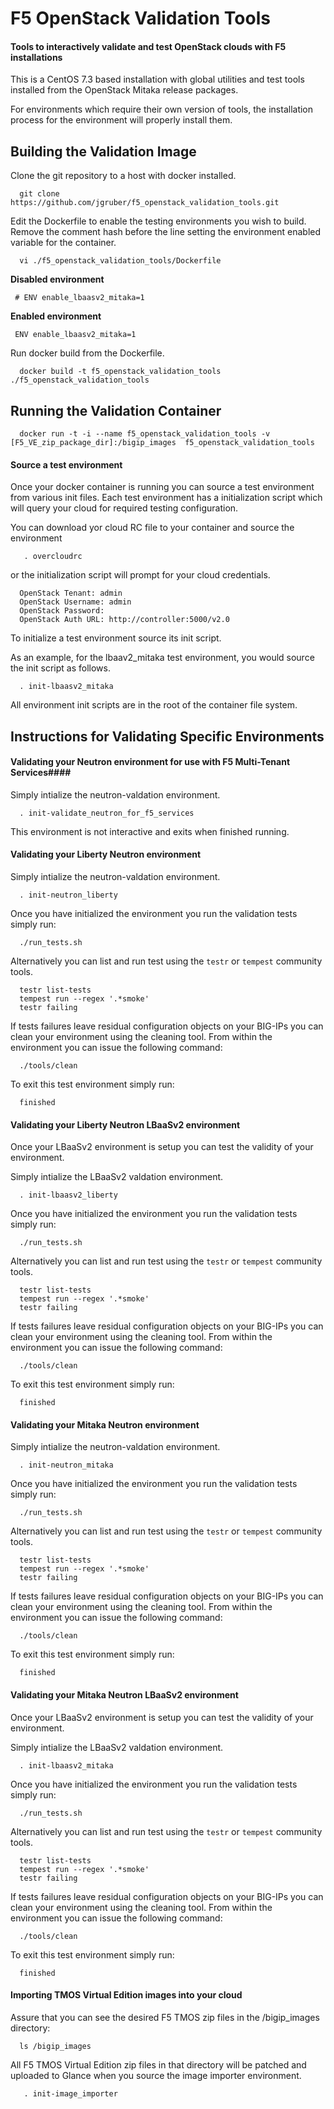 # F5 OpenStack Validation Tools

#### Tools to interactively validate and test OpenStack clouds with F5 installations

This is a CentOS 7.3 based installation with global utilities and test tools installed from the OpenStack Mitaka release packages. 

For environments which require their own version of tools,  the installation process for the environment will properly install them.

## Building the Validation Image

Clone the git repository to a host with docker installed.

```
  git clone https://github.com/jgruber/f5_openstack_validation_tools.git
```

Edit the Dockerfile to enable the testing environments you wish to build. Remove the comment hash before the line setting the environment enabled variable for the container.

```
  vi ./f5_openstack_validation_tools/Dockerfile
```

**Disabled environment**

```
 # ENV enable_lbaasv2_mitaka=1
```

**Enabled environment**

```
 ENV enable_lbaasv2_mitaka=1
```

Run docker build from the Dockerfile.

```
  docker build -t f5_openstack_validation_tools ./f5_openstack_validation_tools
```

## Running the Validation Container

```
  docker run -t -i --name f5_openstack_validation_tools -v [F5_VE_zip_package_dir]:/bigip_images  f5_openstack_validation_tools
```

#### Source a test environment ####

Once your docker container is running you can source a test environment from various init files. Each test environment has a initialization script which will query your cloud for required testing configuration. 

You can download yor cloud RC file to your container and source the environment

```
   . overcloudrc
```
or the initialization script will prompt for your cloud credentials.

```
  OpenStack Tenant: admin
  OpenStack Username: admin
  OpenStack Password:
  OpenStack Auth URL: http://controller:5000/v2.0
```

To initialize a test environment source its init script. 

As an example, for the lbaav2_mitaka test environment, you would source the init script as follows.


```
  . init-lbaasv2_mitaka
```

All environment init scripts are in the root of the container file system.


## Instructions for Validating Specific Environments 


#### Validating your Neutron environment for use with F5 Multi-Tenant Services####

Simply intialize the neutron-valdation environment.

```
  . init-validate_neutron_for_f5_services
```

This environment is not interactive and exits when finished running.


#### Validating your Liberty Neutron environment ####

Simply intialize the neutron-valdation environment.

```
  . init-neutron_liberty
```

Once you have initialized the environment you run the validation tests simply run: 

```
  ./run_tests.sh
```

Alternatively you can list and run test using the ```testr``` or ```tempest``` community tools.

```
  testr list-tests
  tempest run --regex '.*smoke'
  testr failing
```

If tests failures leave residual configuration objects on your BIG-IPs you can clean your environment using the cleaning tool. From within the environment you can issue the following command:

```
  ./tools/clean
```

To exit this test environment simply run:

```
  finished
```


#### Validating your Liberty Neutron LBaaSv2 environment ####

Once your LBaaSv2 environment is setup you can test the validity of your environment.

Simply intialize the LBaaSv2 valdation environment.

```
  . init-lbaasv2_liberty
```

Once you have initialized the environment you run the validation tests simply run: 

```
  ./run_tests.sh
```

Alternatively you can list and run test using the ```testr``` or ```tempest``` community tools.

```
  testr list-tests
  tempest run --regex '.*smoke'
  testr failing
```

If tests failures leave residual configuration objects on your BIG-IPs you can clean your environment using the cleaning tool. From within the environment you can issue the following command:

```
  ./tools/clean
```

To exit this test environment simply run:

```
  finished
```


#### Validating your Mitaka Neutron environment ####

Simply intialize the neutron-valdation environment.

```
  . init-neutron_mitaka
```

Once you have initialized the environment you run the validation tests simply run: 

```
  ./run_tests.sh
```

Alternatively you can list and run test using the ```testr``` or ```tempest``` community tools.

```
  testr list-tests
  tempest run --regex '.*smoke'
  testr failing
```

If tests failures leave residual configuration objects on your BIG-IPs you can clean your environment using the cleaning tool. From within the environment you can issue the following command:

```
  ./tools/clean
```

To exit this test environment simply run:

```
  finished
```


#### Validating your Mitaka Neutron LBaaSv2 environment ####

Once your LBaaSv2 environment is setup you can test the validity of your environment.

Simply intialize the LBaaSv2 valdation environment.

```
  . init-lbaasv2_mitaka
```

Once you have initialized the environment you run the validation tests simply run: 

```
  ./run_tests.sh
```

Alternatively you can list and run test using the ```testr``` or ```tempest``` community tools.

```
  testr list-tests
  tempest run --regex '.*smoke'
  testr failing
```

If tests failures leave residual configuration objects on your BIG-IPs you can clean your environment using the cleaning tool. From within the environment you can issue the following command:

```
  ./tools/clean
```

To exit this test environment simply run:

```
  finished
```


#### Importing TMOS Virtual Edition images into your cloud ####

Assure that you can see the desired F5 TMOS zip files in the /bigip_images directory:

```
  ls /bigip_images
```

All F5 TMOS Virtual Edition zip files in that directory will be patched and uploaded to Glance when you source the image importer environment.

```
   . init-image_importer
```



